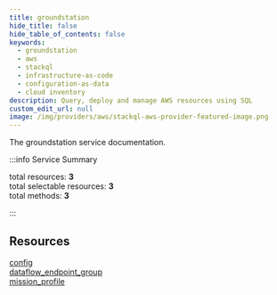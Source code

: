 ```yaml
---
title: groundstation
hide_title: false
hide_table_of_contents: false
keywords:
  - groundstation
  - aws
  - stackql
  - infrastructure-as-code
  - configuration-as-data
  - cloud inventory
description: Query, deploy and manage AWS resources using SQL
custom_edit_url: null
image: /img/providers/aws/stackql-aws-provider-featured-image.png
---
```


The groundstation service documentation.

:::info Service Summary

<div class="row">
<div class="providerDocColumn">
<span>total resources:&nbsp;<b>3</b></span><br />
<span>total selectable resources:&nbsp;<b>3</b></span><br />
<span>total methods:&nbsp;<b>3</b></span><br />
</div>
</div>

:::

## Resources
<div class="row">
<div class="providerDocColumn">
<a href="/providers/aws/groundstation/config/">config</a><br />
<a href="/providers/aws/groundstation/dataflow_endpoint_group/">dataflow_endpoint_group</a>
</div>
<div class="providerDocColumn">
<a href="/providers/aws/groundstation/mission_profile/">mission_profile</a>
</div>
</div>